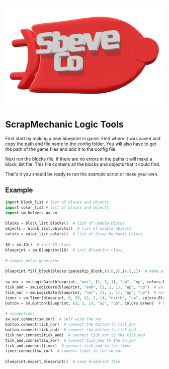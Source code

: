![logo.png](logo.png)

# ScrapMechanic Logic Tools

First start by making a new blueprint in game. Find where it was saved and copy the path and file name to the config folder. You will also have to get the path of the game files and add it to the config file.

Next run the blocks file, if there are no errors in the paths it will make a block_list file. This file contains all the blocks and objects that it could find.

That's it you should be ready to run the example script or make your own.

## Example

```py
import block_list # list of blocks and objects
import color_list # list of blocks and objects
import sm_helpers as sm

blocks = block_list.blocks()  # list of usable blocks
objects = block_list.objects()  # list of usable objects
colors = color_list.colors()  # list of Scrap Mechanic Colors

ID = sm.ID()  # init ID class
blueprint = sm.Blueprint(ID)  # init Blueprint class

# simple pulse generator

blueprint.fill_block(blocks.Spaceship_Block,(0,0,0),(4,5,1))  # make a base

sw_xor = sm.LogicGate(blueprint, "xor", (1, 3, 1), "up", "up", colors.Blue)  # sw_xor as output and flip-flop
tick_and = sm.LogicGate(blueprint, "and", (1, 2, 1), "up", "up")  # and gate for 1 tick pulse
tick_nor = sm.LogicGate(blueprint, "nor", (1, 1, 1), "up", "up")  # nor gate for 1 tick pulse
timer = sm.Timer(blueprint, 0, 39, (2, 2, 1), "north", "up", colors.Black)  # timer to set the pulse length
button = sm.Button(blueprint, (2, 1, 1), "up", "up", colors.Green)  # button to trigger the pulse

# connections
sw_xor.connect(sw_xor)  # self wire the xor
button.connect(tick_nor)  # connect the button to tick_nor
button.connect(tick_and)  # connect the button to tick_and
tick_nor.connect(tick_and)  # connect tick_nor to the tick_and
tick_and.connect(sw_xor)  # connect tick_and to the sw_xor
tick_and.connect(timer)  # connect tick_and to the timer
timer.connect(sw_xor)  # connect timer to the sw_xor

blueprint.export_blueprint()  # save blueprint file

```